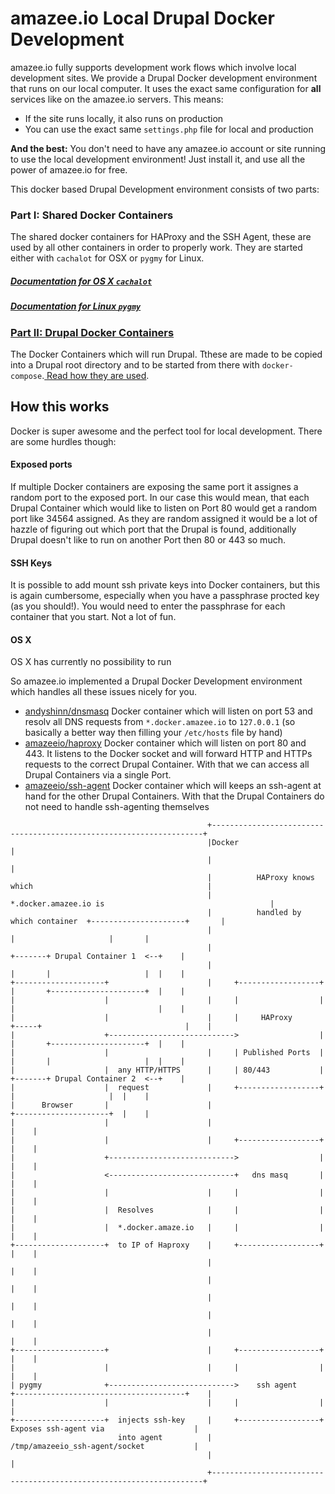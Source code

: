 # amazee.io Local Drupal Docker Development

amazee.io fully supports development work flows which involve local development sites. We provide a Drupal Docker development environment that runs on our local computer.
It uses the exact same configuration for **all** services like on the amazee.io servers. This means:
 - If the site runs locally, it also runs on production
 - You can use the exact same `settings.php` file for local and production

**And the best:** You don't need to have any amazee.io account or site running to use the local development environment! Just install it, and use all the power of amazee.io for free.

This docker based Drupal Development environment consists of two parts:

### Part I: Shared Docker Containers

The shared docker containers for HAProxy and the SSH Agent, these are used by all other containers in order to properly work. They are started either with `cachalot` for OSX or `pygmy` for Linux.

##### [Documentation for OS X `cachalot`](./os_x_cachalot.md)

##### [Documentation for Linux `pygmy`](./linux_pygmy.md)


### [Part II: Drupal Docker Containers](./drupal_site_containers.md)

The Docker Containers which will run Drupal. Tthese are made to be copied into a Drupal root directory and to be started from there with `docker-compose`.[ Read how they are used](./drupal_site_containers.md).


## How this works

Docker is super awesome and the perfect tool for local development. There are some hurdles though:

#### Exposed ports

If multiple Docker containers are exposing the same port it assignes a random port to the exposed port. In our case this would mean, that each Drupal Container which would like to listen on Port 80 would get a random port like 34564 assigned. As they are random assigned it would be a lot of hazzle of figuring out which port that the Drupal is found, additionally Drupal doesn't like to run on another Port then 80 or 443 so much.  

#### SSH Keys

It is possible to add mount ssh private keys into Docker containers, but this is again cumbersome, especially when you have a passphrase procted key (as you should!). You would need to enter the passphrase for each container that you start. Not a lot of fun.  

#### OS X

OS X has currently no possibility to run 

So amazee.io implemented a Drupal Docker Development environment which handles all these issues nicely for you.

* [andyshinn/dnsmasq](https://hub.docker.com/r/andyshinn/dnsmasq/) Docker container which will listen on port 53 and resolv all DNS requests from `*.docker.amazee.io` to `127.0.0.1` (so basically a better way then filling your `/etc/hosts` file by hand)
* [amazeeio/haproxy](https://hub.docker.com/r/amazeeio/haproxy/) Docker container which will listen on port 80 and 443. It listens to the Docker socket and will forward HTTP and HTTPs requests to the correct Drupal Container. With that we can access all Drupal Containers via a single Port.
* [amazeeio/ssh-agent](https://hub.docker.com/r/amazeeio/ssh-agent/) Docker container which will keeps an ssh-agent at hand for the other Drupal Containers. With that the Drupal Containers do not need to handle ssh-agenting themselves

```
                                            +--------------------------------------------------------------------+
                                            |Docker                                                              |
                                            |                                                                    |
                                            |          HAProxy knows which                                       |
                                            |          *.docker.amazee.io is                                     |
                                            |          handled by which container  +---------------------+       |
                                            |                                      |                     |       |
                                            |                              +-------+ Drupal Container 1  <--+    |
                                            |                              |       |                     |  |    |
+--------------------+                      |     +------------------+     |       +---------------------+  |    |
|                    |                      |     |                  |     |                                |    |
|                    |                      |     |     HAProxy      +-----+                                |    |
|                    +---------------------------->                  |     |       +---------------------+  |    |
|                    |                      |     | Published Ports  |     |       |                     |  |    |
|                    |  any HTTP/HTTPS      |     | 80/443           |     +-------+ Drupal Container 2  <--+    |
|                    |  request             |     +------------------+             |                     |  |    |
|      Browser       |                      |                                      +---------------------+  |    |
|                    |                      |                                                               |    |
|                    |                      |     +------------------+                                      |    |
|                    +---------------------------->                  |                                      |    |
|                    <----------------------------+   dns masq       |                                      |    |
|                    |                      |     |                  |                                      |    |
|                    |  Resolves            |     |                  |                                      |    |
|                    |  *.docker.amaze.io   |     |                  |                                      |    |
+--------------------+  to IP of Haproxy    |     +------------------+                                      |    |
                                            |                                                               |    |
                                            |                                                               |    |
                                            |                                                               |    |
                                            |                                                               |    |
                                            |                                                               |    |
+--------------------+                      |     +------------------+                                      |    |
|                    |                      |     |                  |                                      |    |
| pygmy              +---------------------------->    ssh agent     +--------------------------------------+    |
|                    |                      |     |                  |                                           |
+--------------------+  injects ssh-key     |     +------------------+  Exposes ssh-agent via                    |
                        into agent          |                           /tmp/amazeeio_ssh-agent/socket           |
                                            |                                                                    |
                                            +--------------------------------------------------------------------+
```